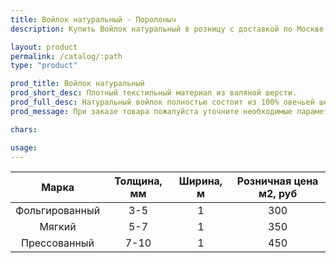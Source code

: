 ```yaml
---
title: Войлок натуральный - Поролоныч
description: Купить Войлок натуральный в розницу с доставкой по Москве.

layout: product
permalink: /catalog/:path
type: "product"

prod_title: Войлок натуральный
prod_short_desc: Плотный текстильный материал из валяной шерсти.
prod_full_desc: Натуральный войлок полностью состоит из 100% овечьей шерсти, обладает отличными теплоизоляционными качествами, воздухопроницаемый. Используется для теплоизоляции, прокладок, при изготовлении мебели.
prod_message: При заказе товара пожалуйста уточните необходимые параметры (марку и количество).

chars:

usage:
---
```

| Марка | Толщина, мм | Ширина, м | Розничная цена м2, руб |
|:--:|:--:|:--:|:--:|
|Фольгированный|3-5|1|300|
|Мягкий|5-7|1|350|
|Прессованный|7-10|1|450|